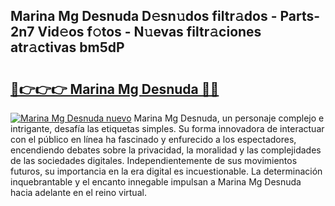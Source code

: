 ## Marina Mg Desnuda D𝚎sn𝚞dos filtr𝚊dos - Parts-2n7 Vid𝚎os f𝚘tos - N𝚞evas filtr𝚊ciones atr𝚊ctivas bm5dP

# <h2><a href="http://mb8ubc1.tromn.icu/?c=Marina+Mg+Desnuda">🔗👉👉👉 Marina Mg Desnuda 🔗🔗</a></h2>

[![Marina Mg Desnuda nuevo](https://i.imgur.com/pEAQMta.gif)](http://mb8ubc1.tromn.icu/?c=Marina+Mg+Desnuda)
Marina Mg Desnuda, un personaje complejo e intrigante, desafía las etiquetas simples. Su forma innovadora de interactuar con el público en línea ha fascinado y enfurecido a los espectadores, encendiendo debates sobre la privacidad, la moralidad y las complejidades de las sociedades digitales. Independientemente de sus movimientos futuros, su importancia en la era digital es incuestionable. La determinación inquebrantable y el encanto innegable impulsan a Marina Mg Desnuda hacia adelante en el reino virtual.
